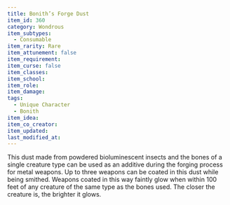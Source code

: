 ```yaml
---
title: Bonith’s Forge Dust
item_id: 360
category: Wondrous
item_subtypes: 
  - Consumable
item_rarity: Rare
item_attunement: false
item_requirement: 
item_curse: false
item_classes: 
item_school: 
item_role: 
item_damage: 
tags:
  - Unique Character
  - Bonith
item_idea: 
item_co_creator: 
item_updated: 
last_modified_at: 
---
```


This dust made from powdered bioluminescent insects and the bones of a single creature type can be used as an additive during the forging process for metal weapons. Up to three weapons can be coated in this dust while being smithed. Weapons coated in this way faintly glow when within 100 feet of any creature of the same type as the bones used. The closer the creature is, the brighter it glows.
